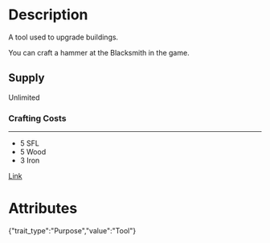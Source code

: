 # Description

A tool used to upgrade buildings.

You can craft a hammer at the Blacksmith in the game.

## Supply

Unlimited

### Crafting Costs

---

- 5 SFL
- 5 Wood
- 3 Iron

[Link](https://docs.sunflower-land.com/player-guides/resource-gathering#tools)

# Attributes

{"trait_type":"Purpose","value":"Tool"}
